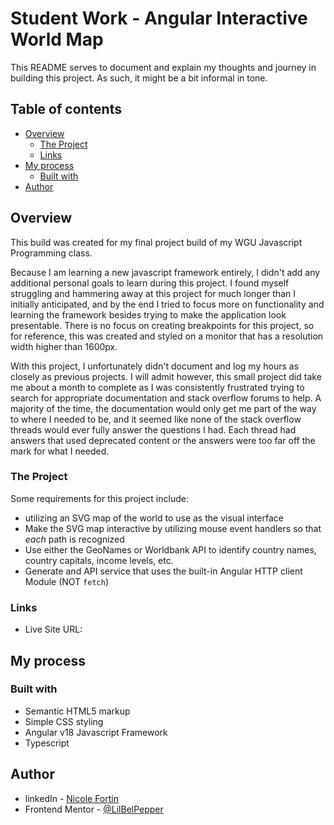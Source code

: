 # Student Work - Angular Interactive World Map

This README serves to document and explain my thoughts and journey in building this project. As such, it might be a bit informal in tone. 

## Table of contents 

- [Overview](#overview)
  - [The Project](#the-project)
  - [Links](#links)
- [My process](#my-process)
  - [Built with](#built-with)
- [Author](#author)

## Overview 

This build was created for my final project build of my WGU Javascript Programming class.

Because I am learning a new javascript framework entirely, I didn't add any additional personal goals to learn during this project. I found myself struggling and hammering away at this project for much longer than I initially anticipated, and by the end I tried to focus more on functionality and learning the framework besides trying to make the application look presentable. There is no focus on creating breakpoints for this project, so for reference, this was created and styled on a monitor that has a resolution width higher than 1600px.

With this project, I unfortunately didn't document and log my hours as closely as previous projects. I will admit however, this small project did take me about a month to complete as I was consistently frustrated trying to search for appropriate documentation and stack overflow forums to help. A majority of the time, the documentation would only get me part of the way to where I needed to be, and it seemed like none of the stack overflow threads would ever fully answer the questions I had. Each thread had answers that used deprecated content or the answers were too far off the mark for what I needed. 

### The Project 

Some requirements for this project include: 

- utilizing an SVG map of the world to use as the visual interface
- Make the SVG map interactive by utilizing mouse event handlers so that *each* path is recognized
- Use either the GeoNames or Worldbank API to identify country names, country capitals, income levels, etc.
- Generate and API service that uses the built-in Angular HTTP client Module (NOT ```fetch```)


### Links

- Live Site URL: 


## My process

### Built with 

- Semantic HTML5 markup
- Simple CSS styling
- Angular v18 Javascript Framework 
- Typescript 

## Author

- linkedIn - [Nicole Fortin](https://www.linkedin.com/in/nicole-fortin-3530b9211/)
- Frontend Mentor - [@LilBelPepper](https://www.frontendmentor.io/profile/LilBelPepper)
